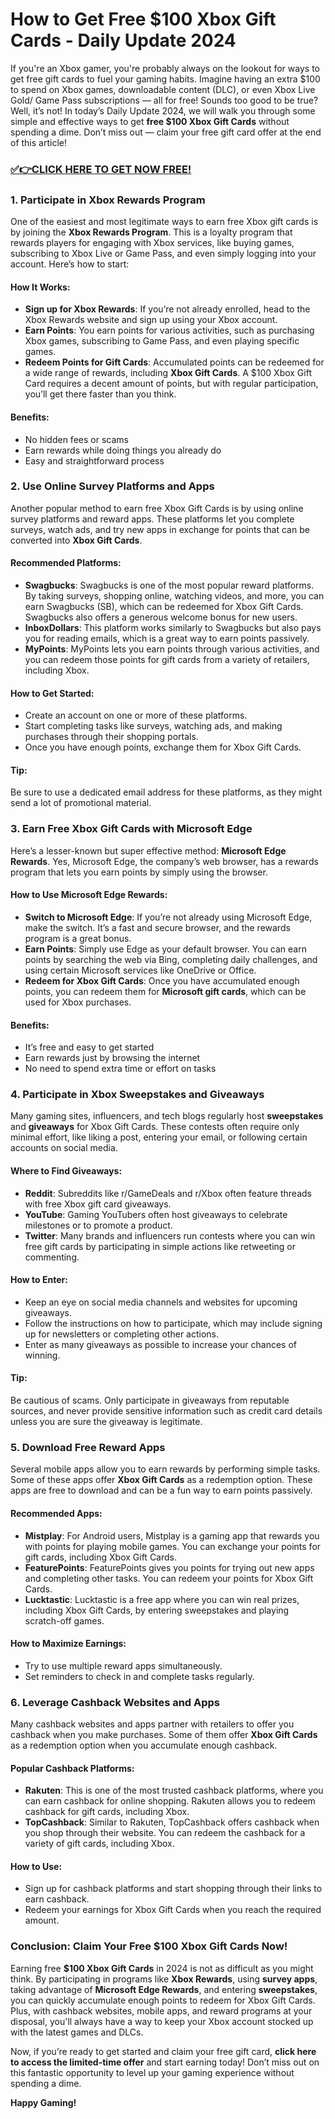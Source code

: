 # How to Get Free $100 Xbox Gift Cards - Daily Update 2024

If you're an Xbox gamer, you're probably always on the lookout for ways to get free gift cards to fuel your gaming habits. Imagine having an extra $100 to spend on Xbox games, downloadable content (DLC), or even Xbox Live Gold/ Game Pass subscriptions — all for free! Sounds too good to be true? Well, it’s not! In today’s Daily Update 2024, we will walk you through some simple and effective ways to get **free $100 Xbox Gift Cards** without spending a dime. Don’t miss out — claim your free gift card offer at the end of this article!

### [✅👉CLICK HERE TO GET NOW FREE!](https://freeforyou.xyz/xbox/)

### 1. **Participate in Xbox Rewards Program**

One of the easiest and most legitimate ways to earn free Xbox gift cards is by joining the **Xbox Rewards Program**. This is a loyalty program that rewards players for engaging with Xbox services, like buying games, subscribing to Xbox Live or Game Pass, and even simply logging into your account. Here’s how to start:

#### How It Works:
- **Sign up for Xbox Rewards**: If you’re not already enrolled, head to the Xbox Rewards website and sign up using your Xbox account.
- **Earn Points**: You earn points for various activities, such as purchasing Xbox games, subscribing to Game Pass, and even playing specific games.
- **Redeem Points for Gift Cards**: Accumulated points can be redeemed for a wide range of rewards, including **Xbox Gift Cards**. A $100 Xbox Gift Card requires a decent amount of points, but with regular participation, you’ll get there faster than you think.

#### Benefits:
- No hidden fees or scams
- Earn rewards while doing things you already do
- Easy and straightforward process

### 2. **Use Online Survey Platforms and Apps**

Another popular method to earn free Xbox Gift Cards is by using online survey platforms and reward apps. These platforms let you complete surveys, watch ads, and try new apps in exchange for points that can be converted into **Xbox Gift Cards**.

#### Recommended Platforms:
- **Swagbucks**: Swagbucks is one of the most popular reward platforms. By taking surveys, shopping online, watching videos, and more, you can earn Swagbucks (SB), which can be redeemed for Xbox Gift Cards. Swagbucks also offers a generous welcome bonus for new users.
- **InboxDollars**: This platform works similarly to Swagbucks but also pays you for reading emails, which is a great way to earn points passively.
- **MyPoints**: MyPoints lets you earn points through various activities, and you can redeem those points for gift cards from a variety of retailers, including Xbox.

#### How to Get Started:
- Create an account on one or more of these platforms.
- Start completing tasks like surveys, watching ads, and making purchases through their shopping portals.
- Once you have enough points, exchange them for Xbox Gift Cards. 

#### Tip:
Be sure to use a dedicated email address for these platforms, as they might send a lot of promotional material.

### 3. **Earn Free Xbox Gift Cards with Microsoft Edge**

Here’s a lesser-known but super effective method: **Microsoft Edge Rewards**. Yes, Microsoft Edge, the company’s web browser, has a rewards program that lets you earn points by simply using the browser.

#### How to Use Microsoft Edge Rewards:
- **Switch to Microsoft Edge**: If you’re not already using Microsoft Edge, make the switch. It’s a fast and secure browser, and the rewards program is a great bonus.
- **Earn Points**: Simply use Edge as your default browser. You can earn points by searching the web via Bing, completing daily challenges, and using certain Microsoft services like OneDrive or Office.
- **Redeem for Xbox Gift Cards**: Once you have accumulated enough points, you can redeem them for **Microsoft gift cards**, which can be used for Xbox purchases.

#### Benefits:
- It’s free and easy to get started
- Earn rewards just by browsing the internet
- No need to spend extra time or effort on tasks

### 4. **Participate in Xbox Sweepstakes and Giveaways**

Many gaming sites, influencers, and tech blogs regularly host **sweepstakes** and **giveaways** for Xbox Gift Cards. These contests often require only minimal effort, like liking a post, entering your email, or following certain accounts on social media. 

#### Where to Find Giveaways:
- **Reddit**: Subreddits like r/GameDeals and r/Xbox often feature threads with free Xbox gift card giveaways.
- **YouTube**: Gaming YouTubers often host giveaways to celebrate milestones or to promote a product. 
- **Twitter**: Many brands and influencers run contests where you can win free gift cards by participating in simple actions like retweeting or commenting.

#### How to Enter:
- Keep an eye on social media channels and websites for upcoming giveaways.
- Follow the instructions on how to participate, which may include signing up for newsletters or completing other actions.
- Enter as many giveaways as possible to increase your chances of winning.

#### Tip:
Be cautious of scams. Only participate in giveaways from reputable sources, and never provide sensitive information such as credit card details unless you are sure the giveaway is legitimate.

### 5. **Download Free Reward Apps**

Several mobile apps allow you to earn rewards by performing simple tasks. Some of these apps offer **Xbox Gift Cards** as a redemption option. These apps are free to download and can be a fun way to earn points passively.

#### Recommended Apps:
- **Mistplay**: For Android users, Mistplay is a gaming app that rewards you with points for playing mobile games. You can exchange your points for gift cards, including Xbox Gift Cards.
- **FeaturePoints**: FeaturePoints gives you points for trying out new apps and completing other tasks. You can redeem your points for Xbox Gift Cards.
- **Lucktastic**: Lucktastic is a free app where you can win real prizes, including Xbox Gift Cards, by entering sweepstakes and playing scratch-off games.

#### How to Maximize Earnings:
- Try to use multiple reward apps simultaneously.
- Set reminders to check in and complete tasks regularly.

### 6. **Leverage Cashback Websites and Apps**

Many cashback websites and apps partner with retailers to offer you cashback when you make purchases. Some of them offer **Xbox Gift Cards** as a redemption option when you accumulate enough cashback. 

#### Popular Cashback Platforms:
- **Rakuten**: This is one of the most trusted cashback platforms, where you can earn cashback for online shopping. Rakuten allows you to redeem cashback for gift cards, including Xbox.
- **TopCashback**: Similar to Rakuten, TopCashback offers cashback when you shop through their website. You can redeem the cashback for a variety of gift cards, including Xbox.

#### How to Use:
- Sign up for cashback platforms and start shopping through their links to earn cashback.
- Redeem your earnings for Xbox Gift Cards when you reach the required amount.

### Conclusion: Claim Your Free $100 Xbox Gift Cards Now!

Earning free **$100 Xbox Gift Cards** in 2024 is not as difficult as you might think. By participating in programs like **Xbox Rewards**, using **survey apps**, taking advantage of **Microsoft Edge Rewards**, and entering **sweepstakes**, you can quickly accumulate enough points to redeem for Xbox Gift Cards. Plus, with cashback websites, mobile apps, and reward programs at your disposal, you'll always have a way to keep your Xbox account stocked up with the latest games and DLCs.

Now, if you’re ready to get started and claim your free gift card, **click here to access the limited-time offer** and start earning today! Don’t miss out on this fantastic opportunity to level up your gaming experience without spending a dime.

**Happy Gaming!**
